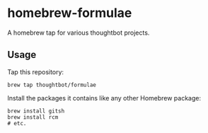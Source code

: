 # homebrew-formulae

A homebrew tap for various thoughtbot projects.

## Usage

Tap this repository:

    brew tap thoughtbot/formulae

Install the packages it contains like any other Homebrew package:

    brew install gitsh
    brew install rcm
    # etc.
